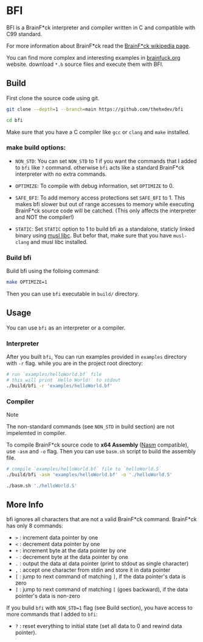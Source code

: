 # BFI

BFI is a BrainF\*ck interpreter and compiler written in C and compatible with C99 standard.

For more information about BrainF\*ck read the [BrainF\*ck wikipedia page](https://en.wikipedia.org/wiki/Brainfuck).

You can find more complex and interesting examples in [brainfuck.org](https://brainfuck.org) website.
download `*.b` source files and execute them with BFI.



## Build
First clone the source code using git.
```bash
git clone --depth=1 --branch=main https://github.com/thehxdev/bfi

cd bfi
```

Make sure that you have a C compiler like `gcc` or `clang` and `make` installed.

### make build options:
- `NON_STD`: 
You can set `NON_STD` to 1 if you want the commands that I added to `bfi` like `?` command.
otherwise `bfi` acts like a standard BrainF\*ck interpreter with no extra commands.

- `OPTIMIZE`: 
To compile with debug information, set `OPTIMIZE` to 0.

- `SAFE_BFI`: 
To add memory access protections set `SAFE_BFI` to 1.
This makes bfi slower but out of range accesses to memory while executing BrainF\*ck source code will be catched.
(This only affects the interpreter and NOT the compiler!)

- `STATIC`:
Set `STATIC` option to 1 to build bfi as a standalone, staticly linked binary using [musl libc](https://musl.libc.org/).
But befor that, make sure that you have `musl-clang` and musl libc installed.


### Build bfi
Build bfi using the folloing command:
```bash
make OPTIMIZE=1
```
Then you can use `bfi` executable in `build/` directory.



## Usage
You can use `bfi` as an interpreter or a compiler.


### Interpreter

After you built `bfi`, You can run examples provided in `examples` directory with `-r` flag.
while you are in the project root directory:
```bash
# run `examples/helloWorld.bf` file
# this will print `Hello World!` to stdout
./build/bfi -r 'examples/helloWorld.bf'
```

### Compiler

> [!NOTE]
> The non-standard commands (see `NON_STD` in build section) are not impelemted in compiler.

To compile BrainF\*ck source code to **x64 Assembly** ([Nasm](https://www.nasm.us/) compatible), use `-asm` and `-o` flag.
Then you can use `basm.sh` script to build the assembly file.
```bash
# compile `examples/helloWorld.bf` file to `helloWorld.S`
./build/bfi -asm 'examples/helloWorld.bf' -o './helloWorld.S'

./basm.sh './helloWorld.S'
```

## More Info

bfi ignores all characters that are not a valid BrainF\*ck command. BrainF\*ck has only 8 commands:

- `>` : increment data pointer by one
- `<` : decrement data pointer by one
- `+` : increment byte at the data pointer by one
- `-` : decrement byte at the data pointer by one
- `.` : output the data at data pointer (print to stdout as single character)
- `,` : accept one character from stdin and store it in data pointer
- `[` : jump to next command of matching `]`, if the data pointer's data is zero
- `]` : jump to next command of matching `[` (goes backward), if the data pointer's data is non-zero


If you bulid `bfi` with `NON_STD=1` flag (see Build section), you have access to more commands
that I added to `bfi`:

- `?` : reset everything to initial state (set all data to 0 and rewind data pointer).

